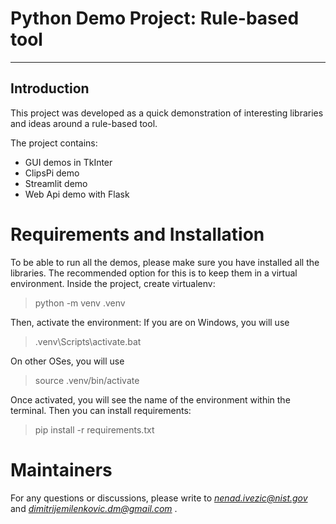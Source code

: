 # Python Demo Project: Rule-based tool

---------------------

## Introduction

This project was developed as a quick demonstration of interesting libraries and ideas around a rule-based tool.

The project contains:
- GUI demos in TkInter
- ClipsPi demo
- Streamlit demo
- Web Api demo with Flask


# Requirements and Installation

To be able to run all the demos, please make sure you have installed all the libraries. The recommended option for this is to keep them in a virtual environment.
Inside the project, create virtualenv:
> python -m venv .venv

Then, activate the environment: If you are on Windows, you will use 
> .venv\Scripts\activate.bat

On other OSes, you will use 
> source .venv/bin/activate

Once activated, you will see the name of the environment within the terminal. Then you can install requirements:
> pip install -r requirements.txt

# Maintainers

For any questions or discussions, please write to *nenad.ivezic@nist.gov* and *dimitrijemilenkovic.dm@gmail.com* .